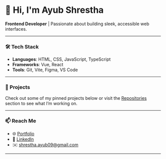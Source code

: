 # 👋 Hi, I'm Ayub Shrestha

**Frontend Developer** | Passionate about building sleek, accessible web interfaces.

---

### 🛠 Tech Stack
- **Languages**: HTML, CSS, JavaScript, TypeScript
- **Frameworks**: Vue, React
- **Tools**: Git, Vite, Figma, VS Code

---

### 📌 Projects
Check out some of my pinned projects below or visit the [Repositories](https://github.com/ayubshrestha?tab=repositories) section to see what I’m working on.

---

### 📫 Reach Me
- 🌐 [Portfolio]([http://](https://ayub-shrestha.com.np/))
- 💼 [LinkedIn](https://linkedin.com/in/ayubshrestha)
- ✉️ shrestha.ayub09@gmail.com

---

<!-- Optional Stats Section -->
<!--
![Ayub's GitHub stats](https://github-readme-stats.vercel.app/api?username=ayubshrestha&show_icons=false&hide_title=true&hide=stars,prs,issues&hide_rank=true&theme=default)
-->

